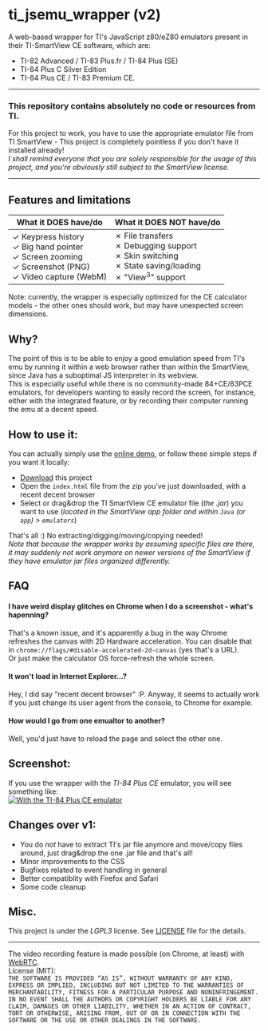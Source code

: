 # ti_jsemu_wrapper (v2)
A web-based wrapper for TI's JavaScript z80/eZ80 emulators present in their TI-SmartView CE software, which are:
* TI-82 Advanced / TI-83 Plus.fr / TI-84 Plus (SE)
* TI-84 Plus C Silver Edition
* TI-84 Plus CE / TI-83 Premium CE.  

---

### This repository contains absolutely no code or resources from TI.  
For this project to work, you have to use the appropriate emulator file from TI SmartView - This project is completely pointless if you don't have it installed already!  
*I shall remind everyone that you are solely responsible for the usage of this project, and you're obviously still subject to the SmartView license.*

---

## Features and limitations
What it DOES have/do | What it DOES NOT have/do
------------ | -------------
✓ Keypress history <br> ✓ Big hand pointer <br> ✓ Screen zooming <br> ✓ Screenshot (PNG) <br> ✓ Video capture (WebM) | ✗ File transfers <br> ✗ Debugging support <br> ✗ Skin switching <br> ✗ State saving/loading <br> ✗ "View<sup>3</sup>" support

Note: currently, the wrapper is especially optimized for the CE calculator models - the other ones should work, but may have unexpected screen dimensions.

## Why?
The point of this is to be able to enjoy a good emulation speed from TI's emu by running it within a web browser rather than within the SmartView, since Java has a suboptimal JS interpreter in its webview.  
This is especially useful while there is no community-made 84+CE/83PCE emulators, for developers wanting to easily record the screen, for instance, either with the integrated feature, or by recording their computer running the emu at a decent speed.

## How to use it:
You can actually simply use the [online demo](https://ti-planet.github.io/ti_jsemu_wrapper/demo/), or follow these simple steps if you want it locally:
* [Download](https://github.com/TI-Planet/ti_jsemu_wrapper/archive/master.zip) this project
* Open the `index.html` file from the zip you've just downloaded, with a recent decent browser
* Select or drag&drop the TI SmartView CE emulator file (_the .jar_) you want to use (_located in the SmartView app folder and within `Java` (or `app`) > `emulators`_)

That's all :) No extracting/digging/moving/copying needed!  
_Note that because the wrapper works by assuming specific files are there, it may suddenly not work anymore on newer versions of the SmartView if they have emulator jar files organized differently._

## FAQ
#### I have weird display glitches on Chrome when I do a screenshot - what's hapenning?
That's a known issue, and it's apparently a bug in the way Chrome refreshes the canvas with 2D Hardware acceleration. You can disable that in `chrome://flags/#disable-accelerated-2d-canvas` (yes that's a URL).  
Or just make the calculator OS force-refresh the whole screen.

#### It won't load in Internet Explorer...?
Hey, I did say "recent decent browser" :P. Anyway, it seems to actually work if you just change its user agent from the console, to Chrome for example.

#### How would I go from one emualtor to another?
Well, you'd just have to reload the page and select the other one.

## Screenshot:
If you use the wrapper with the _TI-84 Plus CE_ emulator, you will see something like:  
[![With the TI-84 Plus CE emulator](https://i.imgur.com/DQdDg14.png)](https://i.imgur.com/iR7tgSB.png)


## Changes over v1:
* You do _not_ have to extract TI's jar file anymore and move/copy files around, just drag&drop the one .jar file and that's all!
* Minor improvements to the CSS
* Bugfixes related to event handling in general
* Better compatiblity with Firefox and Safari
* Some code cleanup

## Misc.

This project is under the _LGPL3_ license. See [LICENSE](LICENSE) file for the details.

---
The video recording feature is made possible (on Chrome, at least) with [WebRTC](https://www.webrtc-experiment.com).  
License (MIT):  
```THE SOFTWARE IS PROVIDED “AS IS”, WITHOUT WARRANTY OF ANY KIND, EXPRESS OR IMPLIED, INCLUDING BUT NOT LIMITED TO THE WARRANTIES OF MERCHANTABILITY, FITNESS FOR A PARTICULAR PURPOSE AND NONINFRINGEMENT. IN NO EVENT SHALL THE AUTHORS OR COPYRIGHT HOLDERS BE LIABLE FOR ANY CLAIM, DAMAGES OR OTHER LIABILITY, WHETHER IN AN ACTION OF CONTRACT, TORT OR OTHERWISE, ARISING FROM, OUT OF OR IN CONNECTION WITH THE SOFTWARE OR THE USE OR OTHER DEALINGS IN THE SOFTWARE.```
